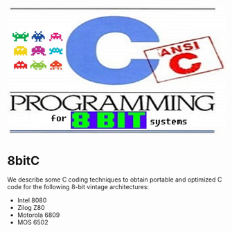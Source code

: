 
![8-bit C](8bitC.jpg)

# 8bitC
We describe some C coding techniques to obtain portable and optimized C code for the following 8-bit vintage architectures:
- Intel 8080
- Zilog Z80
- Motorola 6809
- MOS 6502

